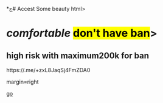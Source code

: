 *ج# Accest
Some beauty
html>
<head>
<meta charset="utf–8">
<title>Fc 24 <br>ul &nbs; coin </title>
</head>
<body>
<h1><i>comfortable</i> <mark>don't have ban</mark>></h1>
<h2>high risk with <b>maximum200k for ban</b></h2>
  
<href>https://.me/+zxL8JaqSj4FmZDA0</href>


  <body>margin=right


    
<a href="index.Html" target="blank"> go </a>

</body>

